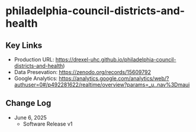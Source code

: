 # philadelphia-council-districts-and-health

## Key Links

- Production URL: https://drexel-uhc.github.io/philadelphia-council-districts-and-health)
- Data Presevation: https://zenodo.org/records/15609792
- Google Analytics: https://analytics.google.com/analytics/web/?authuser=0#/p492281622/realtime/overview?params=_u..nav%3Dmaui

## Change Log

- June 6, 2025
   - Software Release v1
